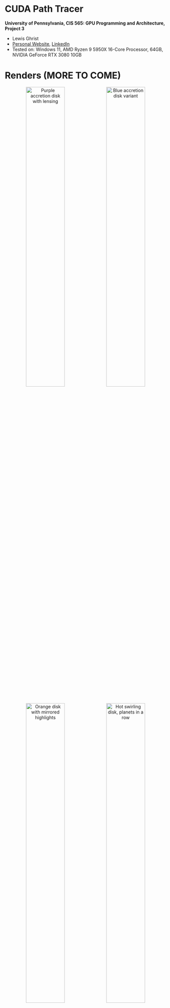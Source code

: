 CUDA Path Tracer
================

**University of Pennsylvania, CIS 565: GPU Programming and Architecture, Project 3**

* Lewis Ghrist
* [Personal Website](https://siwel-cg.github.io/siwel.cg_websiteV1/index.html#home), [LinkedIn](https://www.linkedin.com/in/lewis-ghrist-4b1b3728b/)
* Tested on: Windows 11, AMD Ryzen 9 5950X 16-Core Processor, 64GB, NVIDIA GeForce RTX 3080 10GB

# Renders (MORE TO COME)
<p align="center">
  <img src="IMAGES/blackhole_bvh_test.2025-10-05_02-39-31z.775samp.png" alt="Purple accretion disk with lensing" width="49%"/>
  <img src="IMAGES/blackhole_bvh_test.2025-10-05_02-25-49z.537samp.png" alt="Blue accretion disk variant" width="49%"/>
</p>
<p align="center">
  <img src="IMAGES/blackhole_mirrors.2025-10-05_13-27-25z.678samp.png" alt="Orange disk with mirrored highlights" width="49%"/>
  <img src="IMAGES/singleBH_V1.2025-10-05_17-56-29z.437samp.png" alt="Hot swirling disk, planets in a row" width="49%"/>
</p>
<p align="center">
  <img src="IMAGES/singleBH_V1.2025-10-05_17-53-17z.661samp.png" alt="Pastel disk, planets in a row" width="49%"/>
  <img src="IMAGES/singleBH_V1.2025-10-05_16-53-14z.97samp.png" alt="Magenta close-up with hand silhouette" width="49%"/>
</p>
<p align="center">
  <img src= "IMAGES/singleBH_V1.2025-10-04_03-03-55z.950samp.png" alt="Clean pink ring and lensing" width="60%"/>
</p>

# Overview

First, a quick introduction to **Path tracing**. Path tracing is a physically-based rendering technique that simulates light transport by tracing rays backward from the camera into the scene. Each ray bounces off surfaces, accumulating color and lighting information until it either hits a light source or is terminated. By averaging many randomly sampled paths per pixel, the algorithm converges to a photorealistic image with accurate global illumination, soft shadows, and complex light interactions.

### GPU Implementation

This path tracer uses a **wavefront architecture** optimized for GPU parallelism. Instead of assigning each thread a complete path (which would cause divergence as paths terminate at different times), each thread processes a single path segment-one bounce at a time. This allows for other optimizations such as stream compaction and material sorting, which I will explain later on. The general process of path tracing is:

1. Rays are cast from the camera with initial energy (throughput) of 1.0
2. All active rays are evaluated in parallel for their current bounce
3. Upon intersection, the ray's throughput is multiplied by the surface's BSDF response
4. Surviving rays continue to the next bounce iteration

This approach maintains high GPU occupancy by keeping threads synchronized at each bounce level, avoiding the warp divergence that would occur if different threads were at different depths in their paths.
For a deeper dive into path tracing, see [PBRT](https://www.pbr-book.org/3ed-2018/Light_Transport_I_Surface_Reflection/Path_Tracing) or [Ray Tracing in One Weekend](https://raytracing.github.io/).

---

In this project, various visual and performace improving features were implemented including:
### Core Rendering
- **Physically-Based Materials**: Diffuse and mirror BSDFs with stochastic roughness-based blending
- **Stochastic Anti-Aliasing**: Randomized subpixel sampling for smooth edges
- **Environment Mapping**: HDR skybox lighting with spherical coordinate sampling

### Advanced Effects
- **Black Hole Gravitational Lensing**: Physically accurate light bending with procedural accretion disk (see below)
- **Depth of Field**: Thin lens camera model with configurable focal distance and aperture size
- **Bloom Post-Processing**: Perceptual luminance-based glow for bright light sources

### Performance Optimizations
- **BVH Acceleration**: Custom bounding volume hierarchy for fast ray-mesh intersection
- **Stream Compaction**: Automatic culling of terminated ray paths to maintain GPU efficiency
- **Material Sorting**: Coherent BSDF evaluation through dynamic ray reordering

### Pipeline
- **Custom OBJ Loader**: Direct obj mesh import supporting positions and normals

# Featurs
## Black Hole Gravitational Lensing

Path tracing typically assumes light travels in perfectly straight lines-and for the most part, that's accurate. Even phenomena like refraction that *seem* to warp light are really just straight-line segments through different media. Black holes, however, are a dramatic exception. Their immense mass distorts spacetime itself, bending the paths of light rays in ways that can't be modeled with simple geometry.

This seemed like the perfect challenge for a path tracer.

### The Approach

The concept is straightforward: when a ray intersects the black hole's influence sphere, instead of tracing straight ahead, we simulate the ray's trajectory as it curves under gravitational acceleration toward the center-much like simulating a particle under Newtonian gravity (because fundamentally, that's what's happening to the photon).

During each integration step:
- If the ray passes within a minimum radius (the event horizon), it's absorbed-we zero out the path's energy, leaving the pixel black
- If it exceeds a maximum radius, it's escaped the gravitational field-we resume standard straight-line ray marching until the next scene intersection

Simple, right?

### The Physics

The challenge: *how strong is the gravitational pull?* I'm not a physicist, and general relativity is... complicated. Fortunately, much smarter people have done the heavy lifting. The implementation is based on [this excellent article](https://rantonels.github.io/starless/) by rantonels, which derives a surprisingly elegant formula for the acceleration experienced by light near a Schwarzschild (non-rotating, uncharged) black hole.

With this acceleration equation in hand, I implemented an RK4 integrator for numerical stability and efficiency. The result: light rays that genuinely curve through spacetime around our black hole sphere.
<p align="center">
  <a href="IMAGES/LightWarpSolo_V1.png">
    <img src="IMAGES/LightWarpSolo_V1.png" alt="Black hole gravitational lensing" width="600" />
  </a>
</p>

### Accretion Disk
As you can see from the renders above, there is a bit more to a black hole than just light bending. Real black holes (at least the ones we can see) have this disk of glowing gass and debris spiraling around and into it. This glowing disk is what makes the gravitational lensing visible: light from the back of the disk bends over and around the black hole, creating the iconic "halo" effect. Simulating actual clouds of volumes would be another level of complexity I neither had the time nor the need to do. Instead, we can get a somewhat convincing result by faking this disk with a noise. If our stepped ray passes through the accretion disk plane, we can use that position to sample a noise and shade the ray accordingly.

<p align="center">
  <a href="IMAGES/BlackHoleSolo_V1.png">
    <img src="IMAGES/BlackHoleSolo_V1.png" alt="Black hole gravitational lensing" width="600" />
  </a>
</p>

### Implementation
So how does this all fit into our path tracer setup? As mentioned, I reuse the sphere intersection setup I had and treat the black hole as a material with a few key parameters: an RGB color channel, emittance, inner radius (event horizon), and outer radius (influence boundary). When a ray hits an object with this material, instead of performing standard BSDF evaluation, we hand it off to a specialized `blackHoleRay()` function that handles the curved spacetime integration.

Starting from the intersection point, we initialize the ray's position relative to the black hole center and march it forward using RK4 integration. At each step, we update both position and velocity based on the gravitational acceleration formula from the Schwarzschild metric:

$$\mathbf{a} = \frac{-3Mh^2}{|\mathbf{r}|^5} \mathbf{r} \cdot w$$

Where $M$ is the black hole mass, $h^2$ is the squared angular momentum (impact parameter), and $w$ is a windowing function that smoothly attenuates the force near the boundaries. The time step adapts based on the local curvature-smaller steps near the event horizon, larger steps farther out.

**Termination Conditions:**

During integration, we check for three outcomes:

1. **Event Horizon Capture**: Rays that get too close to the center zero out throughput and terminate.
2. **Accretion Disk Intersection**: Rays that cross the equatorial plane within disk bounds sample the noise function for emission (see below).
3. **Escape**: Rays that exit the outer radius moving outward return to normal path tracing.

**Accretion Disk Sampling:**

After each step our ray inside the gravitation field takes, I check if it passes our accretion disk's plane. If so, I find where between the current position and the last position it crosses this plane. Using that 2D coordinate, I sample a simple perlin noise function and then swirl the result based on the radius from the center very similarly to the technique I used in this past black hole project: [black hole shader work](https://siwel-cg.github.io/siwel.cg_websiteV1/projects/BlackHole.html). This gives the spiralling look without having to incorperate any actual motion into the black hole math. This noise is combined with a fall off of the radius to get a final value which I use to stochastically determine if a ray should stop and apply the emmited color to the path or continue going, passing through the accretion disk. This stochastic approach means some rays pass through the disk while others are absorbed, naturally creating the wispy, turbulent appearance of the accretion material. Although slightly ineficient, since to get a smooth, converged opacity you need to trace many rays, with this wavefront setup, this was the only way I could think of to do any sort of partial alpha effect. 

The best part about doing an accretion disk procedurally is that it is really easy to control the final visual output of the black hole. By varying some paramters in the noise functions, I can get different swirl intensities and densities of the disk. The nice thing about this approach is its modularity. From the path tracer's perspective, hitting a black hole is just another material evaluation, it updates the ray state and returns. Rays that escape continue bouncing through the scene normally, allowing the black hole to seamlessly composite with standard geometry and materials.

**A Quick Note On Efficency**

I will have more details and FPS analysis later on, but it should be intuitive that marching along a path is significantly slower than a simple mirror or diffuse bouce computation. This means that the treads for paths going through the black hole take longer than the threads who don't. At each wavefront iteration we need to sync up all the threads which means those quicker threads will have to wait. One optimization that helps with this is sorting by material type and making them contiguous in meory (this is part of the reason why I implemented this black holes as a material). I didn't really implement any other GPU specific optimizations for this, but one could be doing stream compaction for substep of our walk, similar to what we do for the actuall path segments. Even though, particularly for open scenes, the light distortion basically was real time, in close scenes where many paths bounce in and out of the black hole multiple times, it can have a significant performance impact. Most of my scenes and testing involved just 1 or 2 black holes, but if you have a scene with many, the same problem could occure. Using RK4 and updating time steps certainly does help with efficency, but future work could be done to take advantage of the parallel architecture even more for better results. 

# Visual Improvements
Besides this flashy black hole shader, I implemented a few other featurs which help to enhanse the effect of the black hole or overall just allows for more interesting visuals. The first being Bloom.

### Bloom
Bloom is a post process effect which adds an artificial glow to parts of the image which pass a certain birightness threshold. We naturally get this effect due to light bouncing around in our eye, but in a simulated world without an actual participating media for the light rays to travel to, this effect doesn't happen. But we can fake it in post. After the full image calculation has be run and we average the light values for all the rays of an iteration, we then do pass on each pixel and determine if it passes this light threshold, keeping only the ones that pass. From there, to get the glow effect, we blur this light filter using a Gaussian blur. In my implementation I used a 21x21 kernel, but the strength of the blur can be adjusted as needed. This blurred pass is then added back to our original image, giving it an angelic glowing effect. Particularly for the black hole, this makes quite the difference:

<p align="center">
  <img src="IMAGES/singleBH_V1.2025-10-04_03-01-39z.593samp.png" alt="No Bloom" width="45%" />
  <img src="IMAGES/singleBH_V1.2025-10-04_03-03-55z.950samp.png" alt="Bloom" width="45%" />
</p>

### Environment Mapping

To light scenes with realistic outdoor lighting, as well as test my black hole distortin, I implemented HDR environment map support. An environment map is essentially an image wrapped around the scene at infinite distance, providing both illumination and background imagery. When a ray fails to intersect any geometry in the scene, rather than returning black, we sample the environment map based on the ray's direction. The ray direction (a 3D vector) is converted to spherical coordinates theta (azimuthal angle) and phi (polar angle) which map to UV coordinates on the environment texture:

$$u = \frac{1}{2} + \frac{\arctan2(d_z, d_x)}{2\pi}, \quad v = \frac{1}{2} - \frac{\arcsin(d_y)}{\pi}$$

Where $\mathbf{d}$ is the normalized ray direction. This spherical mapping allows a 2D image to represent all possible incoming light directions.

The environment map integrates naturally into the path tracing pipeline: it's simply another potential light source. Rays accumulate color from environment lighting just like they would from any emissive surface, and the map's contribution is weighted by the path's current throughput.

<p align="center">
  <img src="IMAGES/compaction_test.2025-09-23_14-55-01z.5000samp.png" alt="No Environment Map" width="45%" />
  <img src="IMAGES/compaction_test.2025-09-26_14-23-01z.3240samp.png" alt="Environment Map" width="45%" />
</p>

### Thin Lense Depth Of Field

Real cameras have finite apertures, creating a depth of field effect where objects at the focal distance appear sharp while objects closer or farther away become progressively blurred. I implemented this using a thin lens camera model. Unlike a pinhole camera where every ray passes through a single point (keeping everything in perfect focus), a thin lens has an aperture with non-zero radius. Rays originating from different points on the lens converge at the focal plane but diverge elsewhere, creating blur.

<p align="center">
  <a href="IMAGES/Thin_Lens.png">
    <img src="IMAGES/Thin_Lens.png" alt="Thin Lense" width="600" />
  </a>
</p>

The implementation samples random points on the circular lens aperture using concentric disk sampling, then adjusts each ray's direction so it passes through the same point on the focal plane that the original ray (from the lens center) would have hit. Over many frames, rays from different lens positions average together points at the focal distance receive consistent samples and appear sharp, while points at other depths receive divergent samples, creating blur proportional to their distance from the focal plane. The effect is controlled by two parameters: lens radius (aperture size, where larger means stronger blur) and focal distance (which depth appears sharp).

<p align="center">
  <img src="img/dof_comparison.2025-10-08_00-13-16z.5000samp.png" alt="Focus on foreground" width="45%" />
  <img src="img/dof_comparison.2025-10-08_00-10-07z.5000samp.png" alt="Focus on middle ground" width="45%" />
</p>

### Stochastic Anti-Aliasing

Similarly to how we scattered ray origins across the lens aperture to achieve depth of field, we can apply the same stochastic sampling principle to eliminate aliasing. Instead of casting rays through the exact center of each pixel, we jitter the ray origin randomly within the pixel's area. Without this, rendered images suffer from jagged edges where object boundaries don't align perfectly with pixel centers causing a "staircase" like artifact. Each frame uses a different random offset within the pixel, so over many iterations the samples average across the entire pixel area. Edges that partially cover a pixel receive proportionally mixed colors, naturally producing the correct blended color. This approach requires no special edge detection or additional samples per frame, unlike what you would need for a rasterize. The anti-aliasing emerges automatically from the same Monte Carlo integration that drives the path tracing itself.

<p align="center">
  <img src="IMAGES/cornell.2025-10-08_00-20-55z.2110samp.png" alt="Anti-aliasing comparison" width="600" />
</p>

# Performance Improvements


# Performance Analysis

# Bloopers
<p align="center">
  <img src="IMAGES/cornell.2025-10-03_20-11-58z.634samp.png" alt="Blooper 1" width="600" />
</p>

<p align="center">
  <img src="IMAGES/cornell.2025-10-03_20-22-33z.363samp.png" alt="Blooper 2" width="600" />
</p>

<p align="center">
  <img src="IMAGES/cornell.2025-10-04_00-38-55z.35samp.png" alt="BLOOMper 3" width="600" />
</p>

<p align="center">
  <img src="IMAGES/singleBH_V1.2025-10-03_01-23-23z.164samp.png" alt="BLOOMper 3" width="600" />
</p>

# References
- https://henrikdahlberg.github.io/2016/08/23/stream-compaction.html
- https://nvidia.github.io/cccl/thrust/api/group__stream__compaction_1gaf01d45b30fecba794afae065d625f94f.html
- https://jacco.ompf2.com/2022/04/13/how-to-build-a-bvh-part-1-basics/
- http://spiro.fisica.unipd.it/~antonell/schwarzschild/
- https://rantonels.github.io/starless/
- https://web.mit.edu/10.001/Web/Course_Notes/Differential_Equations_Notes/node5.html
- https://blog.seanholloway.com/2022/03/13/visualizing-black-holes-with-general-relativistic-ray-tracing/
- https://learnopengl.com/Advanced-Lighting/Bloom
- https://github.com/tinyobjloader/tinyobjloader/tree/release
- https://free3d.com/3d-model/hand-v3--902450.html
- https://www.spacespheremaps.com/hdr-spheremaps/
- https://pbr-book.org/3ed-2018/Camera_Models/Realistic_Cameras